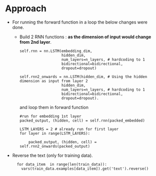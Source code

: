 
# Approach  

- For running the forward function in a loop the below changes were done.   
  - Build 2 RNN functions : **as the dimension of input would change from 2nd layer**. 
  
        self.rnn = nn.LSTM(embedding_dim, 
                           hidden_dim, 
                           num_layers=n_layers, # hardcoding to 1
                           bidirectional=bidirectional, 
                           dropout=dropout)
        
        self.rnn2_onwards = nn.LSTM(hidden_dim, # Using the hidden dimension as input from layer 2
                           hidden_dim, 
                           num_layers=n_layers, # hardcoding to 1
                           bidirectional=bidirectional, 
                           dropout=dropout).  
     and loop them in forward function 
     
        #run for embedding 1st layer
        packed_output, (hidden, cell) = self.rnn(packed_embedded)

        LSTM_LAYERS = 2 # already run for first layer
        for layer in range(LSTM_LAYERS):
            
            packed_output, (hidden, cell) = self.rnn2_onwards(packed_output)
     
  
- Reverse the text (only for training data).  

        for data_item  in range(len(train_data)):
          vars(train_data.examples[data_item]).get('text').reverse()

    
  
     
   
